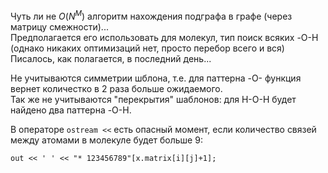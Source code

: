 Чуть ли не $O(N^M)$ алгоритм нахождения подграфа в графе (через матрицу смежности)... \
Предполагается его использовать для молекул, тип поиск всяких -O-H (однако никаких оптимизаций нет, просто перебор всего и вся) \
Писалось, как полагается, в последний день...

Не учитываются симметрии шблона, т.е. для паттерна -O- функция вернет количестко в 2 раза больше ожидаемого. \
Так же не учитываются "перекрытия" шаблонов: для H-O-H будет найдено два паттерна -O-H.

В операторе ```ostream <<``` есть опасный момент, если количество связей между атомами в молекуле будет больше 9:
```
out << ' ' << "* 123456789"[x.matrix[i][j]+1];
```
